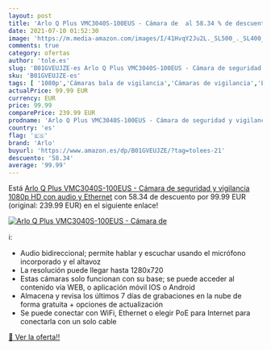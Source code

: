 ```yaml
---
layout: post
title: 'Arlo Q Plus VMC3040S-100EUS - Cámara de  al 58.34 % de descuento'
date: 2021-07-10 01:52:30
image: 'https://m.media-amazon.com/images/I/41HvqY2Ju2L._SL500_._SL400_.jpg'
comments: true
category: ofertas
author: 'tole.es'
slug: 'B01GVEUJZE-es Arlo Q Plus VMC3040S-100EUS - Cámara de seguridad y...'
sku: 'B01GVEUJZE-es'
tags: [ '1080p','Cámaras bala de vigilancia','Cámaras de vigilancia','Electrónica','Fotografía y videocámaras','arlo', ]
actualPrice: 99.99 EUR
currency: EUR
price: 99.99
comparePrice: 239.99 EUR
prodname: 'Arlo Q Plus VMC3040S-100EUS - Cámara de seguridad y vigilancia 1080p HD  con audio y Ethernet'
country: 'es'
flag: '🇪🇸'
brand: 'Arlo'
buyurl: 'https://www.amazon.es/dp/B01GVEUJZE/?tag=tolees-21'
descuento: '58.34'
average: '99.99'
---
```


Está [Arlo Q Plus VMC3040S-100EUS - Cámara de seguridad y vigilancia 1080p HD  con audio y Ethernet](https://www.amazon.es/dp/B01GVEUJZE/?tag=tolees-21) con 58.34 de descuento por 99.99 EUR (original: 239.99 EUR) en el siguiente enlace!

[![Arlo Q Plus VMC3040S-100EUS - Cámara de ](https://m.media-amazon.com/images/I/41HvqY2Ju2L._SL500_._SL400_.jpg)](https://www.amazon.es/dp/B01GVEUJZE/?tag=tolees-21)

ℹ️:

- Audio bidireccional; permite hablar y escuchar usando el micrófono incorporado y el altavoz
- La resolución puede llegar hasta 1280x720
- Estas cámaras solo funcionan con su base; se puede acceder al contenido vía WEB, o aplicación móvil IOS o Android
- Almacena y revisa los últimos 7 días de grabaciones en la nube de forma gratuita + opciones de actualización
- Se puede conectar con WiFi, Ethernet o elegir PoE para Internet para conectarla con un solo cable

[🛒 Ver la oferta!!](https://www.amazon.es/dp/B01GVEUJZE/?tag=tolees-21)
